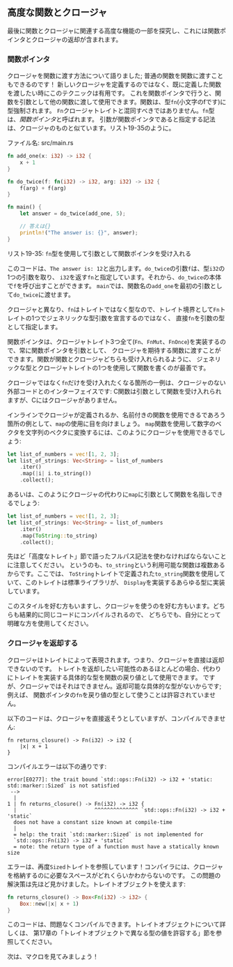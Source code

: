 <!--
## Advanced Functions and Closures
-->

## 高度な関数とクロージャ

<!--
Finally, we’ll explore some advanced features related to functions and
closures, which include function pointers and returning closures.
-->

最後に関数とクロージャに関連する高度な機能の一部を探究し、これには関数ポインタとクロージャの返却が含まれます。

<!--
### Function Pointers
-->

### 関数ポインタ

<!--
We’ve talked about how to pass closures to functions; you can also pass regular
functions to functions! This technique is useful when you want to pass a
function you’ve already defined rather than defining a new closure. Doing this
with function pointers will allow you to use functions as arguments to other
functions. Functions coerce to the type `fn` (with a lowercase f), not to be
confused with the `Fn` closure trait. The `fn` type is called a *function
pointer*. The syntax for specifying that a parameter is a function pointer is
similar to that of closures, as shown in Listing 19-35.
-->

クロージャを関数に渡す方法について語りました; 普通の関数を関数に渡すこともできるのです！
新しいクロージャを定義するのではなく、既に定義した関数を渡したい時にこのテクニックは有用です。
これを関数ポインタで行うと、関数を引数として他の関数に渡して使用できます。関数は、型`fn`(小文字のfです)に型強制されます。
`Fn`クロージャトレイトと混同すべきではありません。`fn`型は、*関数ポインタ*と呼ばれます。
引数が関数ポインタであると指定する記法は、クロージャのものと似ています。リスト19-35のように。

<!--
<span class="filename">Filename: src/main.rs</span>
-->

<span class="filename">ファイル名: src/main.rs</span>

```rust
fn add_one(x: i32) -> i32 {
    x + 1
}

fn do_twice(f: fn(i32) -> i32, arg: i32) -> i32 {
    f(arg) + f(arg)
}

fn main() {
    let answer = do_twice(add_one, 5);

    // 答えは{}
    println!("The answer is: {}", answer);
}
```

<!--
<span class="caption">Listing 19-35: Using the `fn` type to accept a function
pointer as an argument</span>
-->

<span class="caption">リスト19-35: `fn`型を使用して引数として関数ポインタを受け入れる</span>

<!--
This code prints `The answer is: 12`. We specify that the parameter `f` in
`do_twice` is an `fn` that takes one parameter of type `i32` and returns an
`i32`. We can then call `f` in the body of `do_twice`. In `main`, we can pass
the function name `add_one` as the first argument to `do_twice`.
-->

このコードは、`The answer is: 12`と出力します。`do_twice`の引数`f`は、型`i32`の1つの引数を取り、
`i32`を返す`fn`と指定しています。それから、`do_twice`の本体で`f`を呼び出すことができます。
`main`では、関数名の`add_one`を最初の引数として`do_twice`に渡せます。

<!--
Unlike closures, `fn` is a type rather than a trait, so we specify `fn` as the
parameter type directly rather than declaring a generic type parameter with one
of the `Fn` traits as a trait bound.
-->

クロージャと異なり、`fn`はトレイトではなく型なので、トレイト境界として`Fn`トレイトの1つでジェネリックな型引数を宣言するのではなく、
直接`fn`を引数の型として指定します。

<!--
Function pointers implement all three of the closure traits (`Fn`, `FnMut`, and
`FnOnce`), so you can always pass a function pointer as an argument for a
function that expects a closure. It’s best to write functions using a generic
type and one of the closure traits so your functions can accept either
functions or closures.
-->

関数ポインタは、クロージャトレイト3つ全て(`Fn`、`FnMut`、`FnOnce`)を実装するので、常に関数ポインタを引数として、
クロージャを期待する関数に渡すことができます。関数が関数とクロージャどちらも受け入れられるように、
ジェネリックな型とクロージャトレイトの1つを使用して関数を書くのが最善です。

<!--
An example of where you would want to only accept `fn` and not closures is when
interfacing with external code that doesn’t have closures: C functions can
accept functions as arguments, but C doesn’t have closures.
-->

クロージャではなく`fn`だけを受け入れたくなる箇所の一例は、クロージャのない外部コードとのインターフェイスです:
C関数は引数として関数を受け入れられますが、Cにはクロージャがありません。

<!--
couldだが、でしょうでは文を続けられないので、できるであろうにしている
-->

<!--
As an example of where you could use either a closure defined inline or a named
function, let’s look at a use of `map`. To use the `map` function to turn a
vector of numbers into a vector of strings, we could use a closure, like this:
-->

インラインでクロージャが定義されるか、名前付きの関数を使用できるであろう箇所の例として、`map`の使用に目を向けましょう。
`map`関数を使用して数字のベクタを文字列のベクタに変換するには、このようにクロージャを使用できるでしょう:

```rust
let list_of_numbers = vec![1, 2, 3];
let list_of_strings: Vec<String> = list_of_numbers
    .iter()
    .map(|i| i.to_string())
    .collect();
```

<!--
Or we could name a function as the argument to `map` instead of the closure,
like this:
-->

あるいは、このようにクロージャの代わりに`map`に引数として関数を名指しできるでしょう:

```rust
let list_of_numbers = vec![1, 2, 3];
let list_of_strings: Vec<String> = list_of_numbers
    .iter()
    .map(ToString::to_string)
    .collect();
```

<!--
Note that we must use the fully qualified syntax that we talked about earlier
in the “Advanced Traits” section because there are multiple functions available
named `to_string`. Here, we’re using the `to_string` function defined in the
`ToString` trait, which the standard library has implemented for any type that
implements `Display`.
-->

先ほど「高度なトレイト」節で語ったフルパス記法を使わなければならないことに注意してください。
というのも、`to_string`という利用可能な関数は複数あるからです。ここでは、
`ToString`トレイトで定義された`to_string`関数を使用していて、このトレイトは標準ライブラリが、
`Display`を実装するあらゆる型に実装しています。

<!--
Some people prefer this style, and some people prefer to use closures. They end
up compiling to the same code, so use whichever style is clearer to you.
-->

このスタイルを好む方もいますし、クロージャを使うのを好む方もいます。どちらも結果的に同じコードにコンパイルされるので、
どちらでも、自分にとって明確な方を使用してください。

<!--
### Returning Closures
-->

### クロージャを返却する

<!--
Closures are represented by traits, which means you can’t return closures
directly. In most cases where you might want to return a trait, you can instead
use the concrete type that implements the trait as the return value of the
function. But you can’t do that with closures because they don’t have a
concrete type that is returnable; you’re not allowed to use the function
pointer `fn` as a return type, for example.
-->

クロージャはトレイトによって表現されます。つまり、クロージャを直接は返却できないのです。
トレイトを返却したい可能性のあるほとんどの場合、代わりにトレイトを実装する具体的な型を関数の戻り値として使用できます。
ですが、クロージャではそれはできません。返却可能な具体的な型がないからです; 例えば、
関数ポインタの`fn`を戻り値の型として使うことは許容されていません。

<!--
The following code tries to return a closure directly, but it won’t compile:
-->

以下のコードは、クロージャを直接返そうとしていますが、コンパイルできません:

```rust,ignore
fn returns_closure() -> Fn(i32) -> i32 {
    |x| x + 1
}
```

<!--
The compiler error is as follows:
-->

コンパイルエラーは以下の通りです:

```text
error[E0277]: the trait bound `std::ops::Fn(i32) -> i32 + 'static:
std::marker::Sized` is not satisfied
 -->
  |
1 | fn returns_closure() -> Fn(i32) -> i32 {
  |                         ^^^^^^^^^^^^^^ `std::ops::Fn(i32) -> i32 + 'static`
  does not have a constant size known at compile-time
  |
  = help: the trait `std::marker::Sized` is not implemented for
  `std::ops::Fn(i32) -> i32 + 'static`
  = note: the return type of a function must have a statically known size
```

<!--
The error references the `Sized` trait again! Rust doesn’t know how much space
it will need to store the closure. We saw a solution to this problem earlier.
We can use a trait object:
-->

エラーは、再度`Sized`トレイトを参照しています！コンパイラには、クロージャを格納するのに必要なスペースがどれくらいかわからないのです。
この問題の解決策は先ほど見かけました。トレイトオブジェクトを使えます:

```rust
fn returns_closure() -> Box<Fn(i32) -> i32> {
    Box::new(|x| x + 1)
}
```

<!--
This code will compile just fine. For more about trait objects, refer to the
“Using Trait Objects That Allow for Values of Different Types” section in
Chapter 17.
-->

このコードは、問題なくコンパイルできます。トレイトオブジェクトについて詳しくは、
第17章の「トレイトオブジェクトで異なる型の値を許容する」節を参照してください。

<!--
Next, let’s look at macros!
-->

次は、マクロを見てみましょう！
